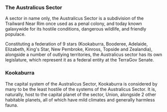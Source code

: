 ### The Australicus Sector
A sector in name only, the Australicus Sector is a subdivision of the Trailward Near Rim once used as a penal colony, and today known galaxywide for its hostile conditions, dangerous wildlife, and friendly populace.

Constituting a federation of 9 stars (Kookaburra, Booderee, Adelaide, Elizabeth, King's Star, New Pembroke, Kinross, Topside and Zealandia), alongside a number of outlying territories, the Australicus sector has its own legislature, which represent it as a federal entity at the TerraGov Senate.

### Kookaburra
The capital system of the Australicus Sector, Kookaburra is considered by many to be the least hostile of the systems of the Australicus Sector. It is, naturally, host to the capital planet of the sector, Union, alongside 2 other habitable planets, all of which have mild climates and generally harmless fauna.

